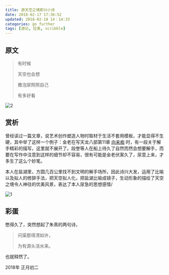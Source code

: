 ```yaml
---
title: 游天空之境即兴小诗
date: 2018-02-17 17:36:52
updated: 2018-02-18 14：14:33
categories: go further
tags: [游记, 拉美, scribble]
---
```


## 原文

> 有时候
>
> 天空也会想
>
> 撒泡尿照照自己
>
> 有多好看

<!--more-->

![2](2.jpg)

## 赏析

曾经读过一篇文章，说艺术创作塑造人物时取材于生活不套用模板，才能显得不生硬，其中举了这样一个例子：金老在写天龙八部第11章 [向来痴](http://www.jinyongwang.com/tian/654.html) 时，有一段关于解手精彩的描写，这里就不展开了。段誉等人在船上待久了自然而然会想要解手，而要在写作中注意到这样的细节却不容易，很有可能是金老伏案久了，尿意上来，才多生了这么个妙笔。

本人在盐湖里，方圆几百公里找不到文明的解手场所，因此诗兴大发，运用了比喻以及拟人的修辞手法，把天空拟人化，把盐湖比喻成镜子，生动形象的描绘了天空之境令人神往的优美风景，表达了本人尿急的思想感情/

![1](1.jpg)

## 彩蛋

憋得久了，突然想起了朱熹的两句诗，

> 问渠那得清如许，
>
> 为有源头活水来。

也就释然了。



2018年 正月初二

​	